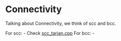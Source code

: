 # Connectivity

Talking about Connectivity, we think of scc and bcc.

For scc:
	- Check [scc_tarjan.cpp](scc_tarjan.cpp)
For bcc:
	-
